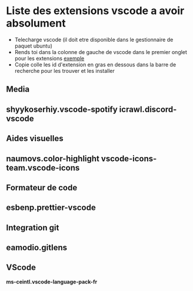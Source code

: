 # Liste des extensions vscode a avoir absolument
* Telecharge vscode (il doit etre disponible dans le gestionnaire de paquet ubuntu)
* Rends toi dans la colonne de gauche de vscode dans le premier onglet pour les extensions [exemple](https://imgur.com/6DP3xQ8)
* Copie colle les id d'extension en gras en dessous dans la barre de recherche pour les trouver et les installer

## Media
**shyykoserhiy.vscode-spotify**
**icrawl.discord-vscode**
-----------------
## Aides visuelles
**naumovs.color-highlight**
**vscode-icons-team.vscode-icons**
-----------------
## Formateur de code
**esbenp.prettier-vscode**
-----------------
## Integration git
**eamodio.gitlens**
-----------------
## VScode
**ms-ceintl.vscode-language-pack-fr**
